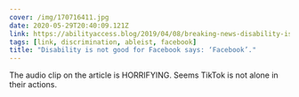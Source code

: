 ```yaml
---
cover: /img/170716411.jpg
date: 2020-05-29T20:40:09.121Z
link: https://abilityaccess.blog/2019/04/08/breaking-news-disability-is-not-good-for-facebook-says-facebook/?
tags: [link, discrimination, ableist, facebook]
title: "Disability is not good for Facebook says: ‘Facebook’."
---
```


The audio clip on the article is HORRIFYING. Seems TikTok is not alone in their actions.
